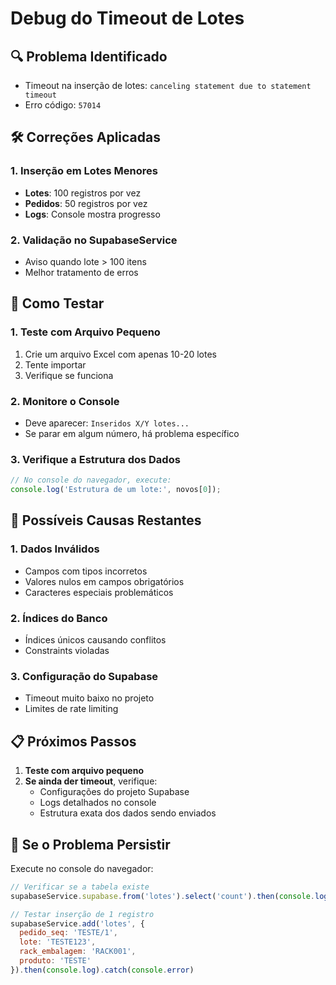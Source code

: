 # Debug do Timeout de Lotes

## 🔍 **Problema Identificado**
- Timeout na inserção de lotes: `canceling statement due to statement timeout`
- Erro código: `57014`

## 🛠️ **Correções Aplicadas**

### **1. Inserção em Lotes Menores**
- **Lotes**: 100 registros por vez
- **Pedidos**: 50 registros por vez
- **Logs**: Console mostra progresso

### **2. Validação no SupabaseService**
- Aviso quando lote > 100 itens
- Melhor tratamento de erros

## 🧪 **Como Testar**

### **1. Teste com Arquivo Pequeno**
1. Crie um arquivo Excel com apenas 10-20 lotes
2. Tente importar
3. Verifique se funciona

### **2. Monitore o Console**
- Deve aparecer: `Inseridos X/Y lotes...`
- Se parar em algum número, há problema específico

### **3. Verifique a Estrutura dos Dados**
```javascript
// No console do navegador, execute:
console.log('Estrutura de um lote:', novos[0]);
```

## 🔧 **Possíveis Causas Restantes**

### **1. Dados Inválidos**
- Campos com tipos incorretos
- Valores nulos em campos obrigatórios
- Caracteres especiais problemáticos

### **2. Índices do Banco**
- Índices únicos causando conflitos
- Constraints violadas

### **3. Configuração do Supabase**
- Timeout muito baixo no projeto
- Limites de rate limiting

## 📋 **Próximos Passos**

1. **Teste com arquivo pequeno**
2. **Se ainda der timeout**, verifique:
   - Configurações do projeto Supabase
   - Logs detalhados no console
   - Estrutura exata dos dados sendo enviados

## 🚨 **Se o Problema Persistir**

Execute no console do navegador:
```javascript
// Verificar se a tabela existe
supabaseService.supabase.from('lotes').select('count').then(console.log)

// Testar inserção de 1 registro
supabaseService.add('lotes', {
  pedido_seq: 'TESTE/1',
  lote: 'TESTE123',
  rack_embalagem: 'RACK001',
  produto: 'TESTE'
}).then(console.log).catch(console.error)
```
